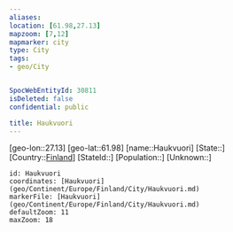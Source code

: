 ```yaml
---
aliases: 
location: [61.98,27.13]
mapzoom: [7,12] 
mapmarker: city 
type: City
tags:
- geo/City


SpocWebEntityId: 30811
isDeleted: false
confidential: public

title: Haukvuori
---
```

[geo-lon::27.13]
[geo-lat::61.98]
[name::Haukvuori]
[State::]
[Country::[Finland](geo/Continent/Europe/Finland.md)]
[StateId::]
[Population::]
[Unknown::]


```leaflet
id: Haukvuori
coordinates: [Haukvuori](geo/Continent/Europe/Finland/City/Haukvuori.md)
markerFile: [Haukvuori](geo/Continent/Europe/Finland/City/Haukvuori.md)
defaultZoom: 11 
maxZoom: 18
```



